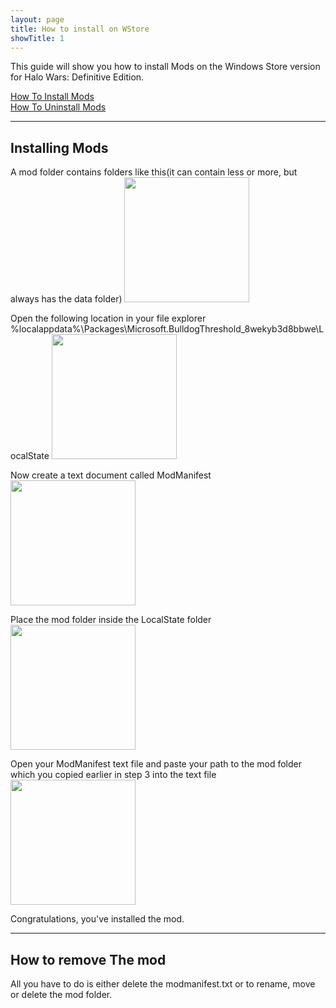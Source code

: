 ```yaml
---
layout: page
title: How to install on WStore
showTitle: 1
---
```


This guide will show you how to install Mods on the Windows Store version for Halo Wars: Definitive Edition.

[How To Install Mods](#HowToInstall)<br>
[How To Uninstall Mods](#HowToUninstall)<br>

***
<a name="HowToInstall"></a>
## Installing Mods

A mod folder contains folders like this(it can contain less or more, but always has the data folder)
<img width="200" height="auto" src="https://github.com/HaloWarsModding/HaloWarsModding.github.io/blob/master/assets/images/howtoinstall_0.png?raw=true">

Open the following location in your file explorer %localappdata%\Packages\Microsoft.BulldogThreshold_8wekyb3d8bbwe\LocalState
<img width="200" height="auto" src="https://github.com/HaloWarsModding/HaloWarsModding.github.io/blob/master/assets/images/howtoinstall_wstore1.png?raw=true">

Now create a text document called ModManifest
<img width="200" height="auto" src="https://github.com/HaloWarsModding/HaloWarsModding.github.io/blob/master/assets/images/howtoinstall_wstore3.png?raw=true">

Place the mod folder inside the LocalState folder
<img width="200" height="auto" src="https://github.com/HaloWarsModding/HaloWarsModding.github.io/blob/master/assets/images/howtoinstall_wstore4.png?raw=true">

Open your ModManifest text file and paste your path to the mod folder which you copied earlier in step 3 into the text file
<img width="200" height="auto" src="https://github.com/HaloWarsModding/HaloWarsModding.github.io/blob/master/assets/images/howtoinstall_wstore2.png?raw=true">

Congratulations, you've installed the mod.


***
<a name="HowToUninstall"></a>
## How to remove The mod

All you have to do is either delete the modmanifest.txt or to rename, move or delete the mod folder.